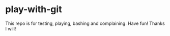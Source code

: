 # play-with-git
This repo is for testing, playing, bashing and complaining.  Have fun!
Thanks I will!
